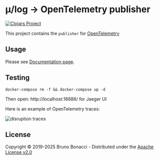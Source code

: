# μ/log -> OpenTelemetry publisher
[![Clojars Project](https://img.shields.io/clojars/v/com.brunobonacci/mulog-opentelemetry.svg)](https://clojars.org/com.brunobonacci/mulog-opentelemetry)

This project contains the `publisher` for [OpenTelemetry](https://opentelemetry.io/)


## Usage

Please see [Documentation page](../doc/publishers/opentelemetry-publisher.md).

## Testing

``` shell
docker-compose rm -f && docker-compose up -d
```

Then open: http://localhost:16686/ for Jaeger UI

Here is an example of OpenTelemetry traces:

![disruption traces](../examples/roads-disruptions/doc/images/disruption-trace.png)


## License

Copyright © 2019-2025 Bruno Bonacci - Distributed under the [Apache License v2.0](http://www.apache.org/licenses/LICENSE-2.0)

